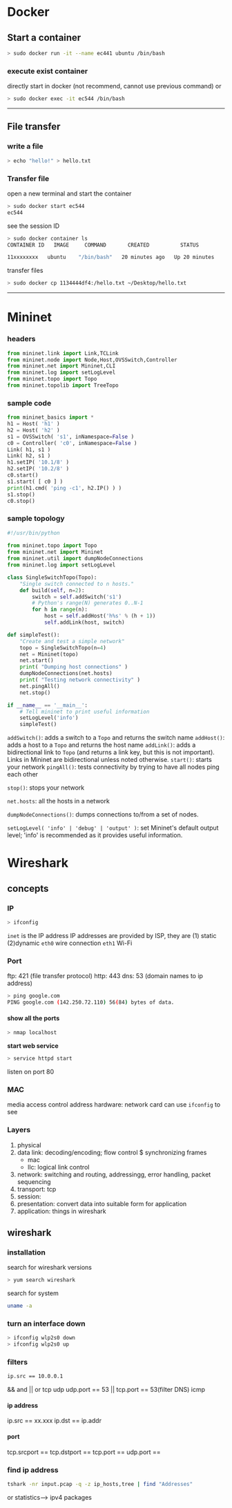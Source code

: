 # Docker
## Start a container
```sh
> sudo docker run -it --name ec441 ubuntu /bin/bash
```

### execute exist container
directly start in docker (not recommend, cannot use previous command)
or
```bash
> sudo docker exec -it ec544 /bin/bash
```

---
## File transfer
### write a file
```sh
> echo "hello!" > hello.txt
```
### Transfer file
open a new terminal and start the container
```sh
> sudo docker start ec544
ec544
```
see the session ID
```sh
> sudo docker container ls
CONTAINER ID   IMAGE     COMMAND       CREATED          STATUS          PORTS     NAMES

11xxxxxxxx   ubuntu    "/bin/bash"   20 minutes ago   Up 20 minutes             ec544
```
transfer files
```sh
> sudo docker cp 1134444df4:/hello.txt ~/Desktop/hello.txt
```

---
# Mininet
### headers
``` python
from mininet.link import Link,TCLink
from mininet.node import Node,Host,OVSSwitch,Controller
from mininet.net import Mininet,CLI
from mininet.log import setLogLevel
from mininet.topo import Topo
from mininet.topolib import TreeTopo

```

### sample code
``` python
from mininet_basics import *
h1 = Host( 'h1' )                                                                                                     
h2 = Host( 'h2' )                                                                                                     
s1 = OVSSwitch( 's1', inNamespace=False )                                                                             
c0 = Controller( 'c0', inNamespace=False )                                                                            
Link( h1, s1 )                                                                                                        
Link( h2, s1 )                                                                                                        
h1.setIP( '10.1/8' )                                                                                                  
h2.setIP( '10.2/8' )                                                                                                  
c0.start()                                                                                                            
s1.start( [ c0 ] )                                                                                                    
print(h1.cmd( 'ping -c1', h2.IP() ) )                                                                                  
s1.stop()                                                                                                             
c0.stop()
```
### sample topology
```python
#!/usr/bin/python                                                                            
                                                                                             
from mininet.topo import Topo
from mininet.net import Mininet
from mininet.util import dumpNodeConnections
from mininet.log import setLogLevel

class SingleSwitchTopo(Topo):
    "Single switch connected to n hosts."
    def build(self, n=2):
        switch = self.addSwitch('s1')
        # Python's range(N) generates 0..N-1
        for h in range(n):
            host = self.addHost('h%s' % (h + 1))
            self.addLink(host, switch)

def simpleTest():
    "Create and test a simple network"
    topo = SingleSwitchTopo(n=4)
    net = Mininet(topo)
    net.start()
    print( "Dumping host connections" )
    dumpNodeConnections(net.hosts)
    print( "Testing network connectivity" )
    net.pingAll()
    net.stop()

if __name__ == '__main__':
    # Tell mininet to print useful information
    setLogLevel('info')
    simpleTest()
```

`addSwitch()`: adds a switch to a `Topo` and returns the switch name
`addHost()`: adds a host to a `Topo` and returns the host name
`addLink()`: adds a bidirectional link to `Topo` (and returns a link key, but this is not important). Links in Mininet are bidirectional unless noted otherwise.
`start()`: starts your network
`pingAll()`: tests connectivity by trying to have all nodes ping each other

`stop()`: stops your network

`net.hosts`: all the hosts in a network

`dumpNodeConnections()`: dumps connections to/from a set of nodes.

`setLogLevel( 'info' | 'debug' | 'output' )`: set Mininet's default output level; 'info' is recommended as it provides useful information.

# Wireshark
## concepts
### IP
``` bash
> ifconfig
```
`inet` is the IP address
 IP addresses are provided by ISP, they are (1) static (2)dynamic
`eth0` wire connection
`eth1` Wi-Fi
### Port
ftp: 421 (file transfer protocol)
http: 443
dns: 53 (domain names to ip address)
``` bash
> ping google.com
PING google.com (142.250.72.110) 56(84) bytes of data.
```
#### show all the ports
``` bash
> nmap localhost
```
**start web service**
``` bash
> service httpd start
```
 listen on port 80
### MAC
media access control address
hardware: network card
can use `ifconfig` to see

### Layers
1. physical
2. data link: decoding/encoding; flow control $ synchronizing frames
	- mac
	- llc: logical link control
3. network: switching and routing, addressingg, error handling, packet sequencing
4. transport: tcp
5. session:
6. presentation: convert data into suitable form for application
7. application: things in wireshark 
## wireshark
### installation
search for wireshark versions
```bash
> yum search wireshark
```
search for system
```bash
uname -a
```
### turn an interface down
```bash
> ifconfig wlp2s0 down
> ifconfig wlp2s0 up
```
### filters
``` bash
ip.src == 10.0.0.1
```
&& and
|| or
tcp
udp
udp.port == 53 || tcp.port == 53(filter DNS)
icmp

#### ip address
ip.src == xx.xxx
ip.dst == 
ip.addr

#### port
tcp.srcport == 
tcp.dstport ==
tcp.port == 
udp.port ==

### find ip address
```bash
tshark -nr input.pcap -q -z ip_hosts,tree | find "Addresses"
```
or 
statistics--> ipv4 packages



